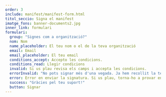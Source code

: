 ```yaml
---
order: 3
include: manifest/manifest-form.html
titol_seccio: Signa el manifest
imatge_fons: banner-documents2.jpg
inner_link: formulari
formulari:
  group: "Signes com a organització?"
  nom: Nom
  name_placeholder: El teu nom o el de la teva organització
  email: Email
  email_placeholder: El teu email
  conditions_accept: Accepto les condicions.
  conditions_read: Llegir condicions
  invalid: Si us plau revisa els camps i accepta les condicions.
  errorInvalid: "No pots signar més d'una vegada. Ja hem recollit la teva adhesió."
  error: Error en enviar la signatura. Si us plau, torna-ho a provar en uns minuts.
  success: "Gràcies pel teu suport!"
  button: Signar
---
```

